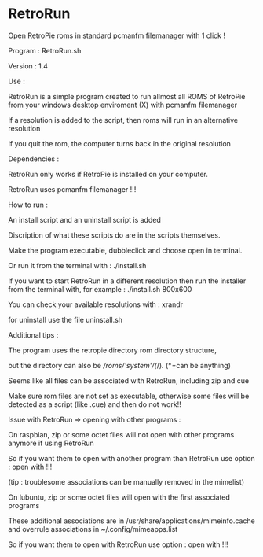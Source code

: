 # RetroRun

Open RetroPie roms in standard pcmanfm filemanager with 1 click !

Program : RetroRun.sh

Version : 1.4


Use : 

RetroRun is a simple program created to run allmost all ROMS of RetroPie from your windows desktop enviroment (X) with pcmanfm filemanager

If a resolution is added to the script, then roms will run in an alternative resolution

If you quit the rom, the computer turns back in the original resolution


Dependencies : 

RetroRun only works if RetroPie is installed on your computer.

RetroRun uses pcmanfm filemanager !!!


How to run :

An install script and an uninstall script is added

Discription of what these scripts do are in the scripts themselves.

Make the program executable, dubbleclick and choose open in terminal.

Or run it from the terminal with : ./install.sh

If you want to start RetroRun in a different resolution then  run the installer from the terminal with, for example : ./install.sh 800x600

You can check your available resolutions with : xrandr

for uninstall use the file uninstall.sh


Additional tips :

The program uses the retropie directory rom directory structure, 

but the directory can also be */roms/'system'/(*/)*.* (*=can be anything)

Seems like all files can be associated with RetroRun, including zip and cue

Make sure rom files are not set as executable, otherwise some files will be detected as a script (like .cue) and then do not work!!


Issue with RetroRun => opening with other programs :

On raspbian,  zip or some octet files will not open with other programs anymore if using RetroRun

So if you want them to open with another program than RetroRun use option : open with !!!

(tip : troublesome associations can be manually removed in the mimelist)

On lubuntu,  zip or some octet files will open with the first associated programs

These additional associations are in /usr/share/applications/mimeinfo.cache and overrule associations in ~/.config/mimeapps.list

So if you want them to open with RetroRun use option : open with !!!
